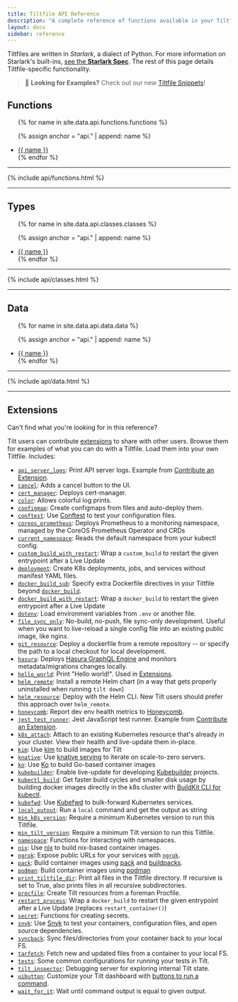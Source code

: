 ```yaml
---
title: Tiltfile API Reference
description: "A complete reference of functions available in your Tiltfile."
layout: docs
sidebar: reference
---
```


Tiltfiles are written in _Starlark_, a dialect of Python. For more information on Starlark's built-ins, [see the **Starlark Spec**](https://github.com/bazelbuild/starlark/blob/master/spec.md). The rest of this page details Tiltfile-specific functionality.

> 👀 **Looking for Examples?**
> Check out our new [Tiltfile Snippets](/snippets.html)!

## Functions

<ul>
{% for name in site.data.api.functions.functions %}

{% assign anchor = "api." | append: name %}

<li><a href="#{{anchor}}">{{ name }}</a></li>
{% endfor %}
</ul>

---

{% include api/functions.html %}

---

## Types

<ul>
{% for name in site.data.api.classes.classes %}

{% assign anchor = "api." | append: name %}
  
<li><a href="#{{anchor}}">{{ name }}</a></li>
{% endfor %}
</ul>

---

{% include api/classes.html %}

---

## Data

<ul>
{% for name in site.data.api.data.data %}

{% assign anchor = "api." | append: name %}

<li><a href="#{{anchor}}">{{ name }}</a></li>
{% endfor %}
</ul>

---

{% include api/data.html %}

---

## Extensions

Can't find what you're looking for in this reference?

Tilt users can contribute [extensions](extensions.html) to share with other users. Browse them for
examples of what you can do with a Tiltfile. Load them into your own Tiltfile. Includes:

- [`api_server_logs`](https://github.com/tilt-dev/tilt-extensions/tree/master/api_server_logs): Print API server logs. Example from [Contribute an Extension](https://docs.tilt.dev/contribute_extension.html).
- [`cancel`](https://github.com/tilt-dev/tilt-extensions/tree/master/cancel): Adds a cancel button to the UI.
- [`cert_manager`](https://github.com/tilt-dev/tilt-extensions/tree/master/cert_manager): Deploys cert-manager.
- [`color`](https://github.com/tilt-dev/tilt-extensions/tree/master/color): Allows colorful log prints.
- [`configmap`](https://github.com/tilt-dev/tilt-extensions/tree/master/configmap): Create configmaps from files and auto-deploy them.
- [`conftest`](https://github.com/tilt-dev/tilt-extensions/tree/master/conftest): Use [Conftest](https://www.conftest.dev/) to test your configuration files.
- [`coreos_prometheus`](https://github.com/tilt-dev/tilt-extensions/tree/master/coreos_prometheus): Deploys Prometheus to a monitoring namespace, managed by the CoreOS Prometheus Operator and CRDs
- [`current_namespace`](https://github.com/tilt-dev/tilt-extensions/tree/master/current_namespace): Reads the default namespace from your kubectl config.
- [`custom_build_with_restart`](https://github.com/tilt-dev/tilt-extensions/tree/master/restart_process): Wrap a `custom_build` to restart the given entrypoint after a Live Update
- [`deployment`](https://github.com/tilt-dev/tilt-extensions/tree/master/deployment): Create K8s deployments, jobs, and services without manifest YAML files.
- [`docker_build_sub`](https://github.com/tilt-dev/tilt-extensions/tree/master/docker_build_sub): Specify extra Dockerfile directives in your Tiltfile beyond [`docker_build`](https://docs.tilt.dev/api.html#api.docker_build).
- [`docker_build_with_restart`](https://github.com/tilt-dev/tilt-extensions/tree/master/restart_process): Wrap a `docker_build` to restart the given entrypoint after a Live Update
- [`dotenv`](https://github.com/tilt-dev/tilt-extensions/tree/master/dotenv): Load environment variables from `.env` or another file.
- [`file_sync_only`](https://github.com/tilt-dev/tilt-extensions/tree/master/file_sync_only): No-build, no-push, file sync-only development. Useful when you want to live-reload a single config file into an existing public image, like nginx.
- [`git_resource`](https://github.com/tilt-dev/tilt-extensions/tree/master/git_resource): Deploy a dockerfile from a remote repository -- or specify the path to a local checkout for local development.
- [`hasura`](https://github.com/tilt-dev/tilt-extensions/tree/master/hasura): Deploys [Hasura GraphQL Engine](https://hasura.io/) and monitors metadata/migrations changes locally.
- [`hello_world`](https://github.com/tilt-dev/tilt-extensions/tree/master/hello_world): Print "Hello world!". Used in [Extensions](https://docs.tilt.dev/extensions.html).
- [`helm_remote`](https://github.com/tilt-dev/tilt-extensions/tree/master/helm_remote): Install a remote Helm chart (in a way that gets properly uninstalled when running `tilt down`)
- [`helm_resource`](https://github.com/tilt-dev/tilt-extensions/tree/master/helm_resource): Deploy with the Helm CLI. New Tilt users should prefer this approach over `helm_remote`.
- [`honeycomb`](https://github.com/tilt-dev/tilt-extensions/tree/master/honeycomb): Report dev env health metrics to [Honeycomb](https://honeycomb.io).
- [`jest_test_runner`](https://github.com/tilt-dev/tilt-extensions/tree/master/jest_test_runner): Jest JavaScript test runner. Example from [Contribute an Extension](https://docs.tilt.dev/contribute_extension.html).
- [`k8s_attach`](https://github.com/tilt-dev/tilt-extensions/tree/master/k8s_attach): Attach to an existing Kubernetes resource that's already in your cluster. View their health and live-update them in-place.
- [`kim`](https://github.com/tilt-dev/tilt-extensions/tree/master/kim): Use [kim](https://github.com/rancher/kim) to build images for Tilt
- [`knative`](https://github.com/tilt-dev/tilt-extensions/tree/master/knative): Use [knative serving](https://knative.dev/docs/serving/) to iterate on scale-to-zero servers.
- [`ko`](https://github.com/tilt-dev/tilt-extensions/tree/master/ko): Use [Ko](https://github.com/google/ko) to build Go-based container images
- [`kubebuilder`](https://github.com/tilt-dev/tilt-extensions/tree/master/kubebuilder): Enable live-update for developing [Kubebuilder](https://github.com/kubernetes-sigs/kubebuilder) projects.
- [`kubectl_build`](https://github.com/tilt-dev/tilt-extensions/tree/master/kubectl_build): Get faster build cycles and smaller disk usage by building docker images directly in the k8s cluster with [BuildKit CLI for kubectl](https://github.com/vmware-tanzu/buildkit-cli-for-kubectl).
- [`kubefwd`](https://github.com/tilt-dev/tilt-extensions/tree/master/kubefwd):  Use [Kubefwd](https://kubefwd.com/) to bulk-forward Kubernetes services.
- [`local_output`](https://github.com/tilt-dev/tilt-extensions/tree/master/local_output): Run a `local` command and get the output as string
- [`min_k8s_version`](https://github.com/tilt-dev/tilt-extensions/tree/master/min_k8s_version): Require a minimum Kubernetes version to run this Tiltfile.
- [`min_tilt_version`](https://github.com/tilt-dev/tilt-extensions/tree/master/min_tilt_version): Require a minimum Tilt version to run this Tiltfile.
- [`namespace`](https://github.com/tilt-dev/tilt-extensions/tree/master/namespace): Functions for interacting with namespaces.
- [`nix`](https://github.com/tilt-dev/tilt-extensions/tree/master/nix): Use [nix](https://nixos.org/guides/install-nix.html) to build nix-based container images.
- [`ngrok`](https://github.com/tilt-dev/tilt-extensions/tree/master/ngrok): Expose public URLs for your services with [`ngrok`](https://ngrok.com/).
- [`pack`](https://github.com/tilt-dev/tilt-extensions/tree/master/pack): Build container images using [pack](https://buildpacks.io/docs/install-pack/) and [buildpacks](https://buildpacks.io/).
- [`podman`](https://github.com/tilt-dev/tilt-extensions/tree/master/podman): Build container images using [podman](https://podman.io)
- [`print_tiltfile_dir`](https://github.com/tilt-dev/tilt-extensions/tree/master/print_tiltfile_dir): Print all files in the Tiltfile directory. If recursive is set to True, also prints files in all recursive subdirectories.
- [`procfile`](https://github.com/tilt-dev/tilt-extensions/tree/master/procfile): Create Tilt resources from a foreman Procfile.
- [`restart_process`](https://github.com/tilt-dev/tilt-extensions/tree/master/restart_process): Wrap a `docker_build` to restart the given entrypoint after a Live Update (replaces `restart_container()`)
- [`secret`](https://github.com/tilt-dev/tilt-extensions/tree/master/secret): Functions for creating secrets.
- [`snyk`](https://github.com/tilt-dev/tilt-extensions/tree/master/snyk): Use [Snyk](https://snyk.io) to test your containers, configuration files, and open source dependencies.
- [`syncback`](https://github.com/tilt-dev/tilt-extensions/tree/master/syncback): Sync files/directories from your container back to your local FS.
- [`tarfetch`](https://github.com/tilt-dev/tilt-extensions/tree/master/tarfetch): Fetch new and updated files from a container to your local FS.
- [`tests`](https://github.com/tilt-dev/tilt-extensions/tree/master/tests): Some common configurations for running your tests in Tilt.
- [`tilt_inspector`](https://github.com/tilt-dev/tilt-extensions/tree/master/tilt_inspector): Debugging server for exploring internal Tilt state.
- [`uibutton`](https://github.com/tilt-dev/tilt-extensions/tree/master/uibutton): Customize your Tilt dashboard with [buttons to run a command](https://blog.tilt.dev/2021/06/21/uibutton.html).
- [`wait_for_it`](https://github.com/tilt-dev/tilt-extensions/tree/master/wait_for_it): Wait until command output is equal to given output.
